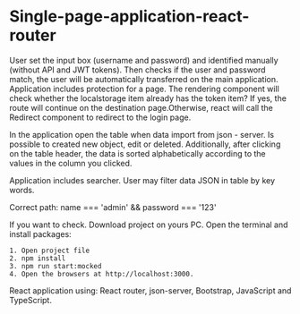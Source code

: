 # Single-page-application-react-router

User set the input box (username and password) and identified manually (without API and JWT tokens). Then checks if the user and password match, the user will be automatically transferred on the main application. Application includes protection for a page. The rendering component will check whether the localstorage item already has the token item? If yes, the route will continue on the destination page.Otherwise, react will call the Redirect component to redirect to the login page.

In the application open the table when data import from json - server. Is possible to created new object, edit or deleted. Additionally, after clicking on the table header, the data is sorted alphabetically according to the values in the column you clicked.

Application includes searcher. User may filter data JSON in table by key words.

Correct path: name === 'admin' && password === '123'

If you want to check. Download project on yours PC. Open the terminal and install packages:

    1. Open project file
    2. npm install
    3. npm run start:mocked
    4. Open the browsers at http://localhost:3000.

React application using: React router, json-server, Bootstrap, JavaScript and TypeScript.

